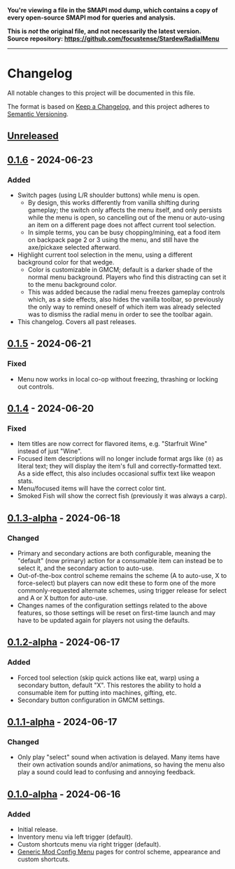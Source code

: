 **You're viewing a file in the SMAPI mod dump, which contains a copy of every open-source SMAPI mod
for queries and analysis.**

**This is _not_ the original file, and not necessarily the latest version.**  
**Source repository: https://github.com/focustense/StardewRadialMenu**

----

# Changelog

All notable changes to this project will be documented in this file.

The format is based on [Keep a Changelog](https://keepachangelog.com/en/1.1.0/), and this project adheres to [Semantic Versioning](https://semver.org/spec/v2.0.0.html).

## [Unreleased]

## [0.1.6] - 2024-06-23

### Added

- Switch pages (using L/R shoulder buttons) while menu is open.
  - By design, this works differently from vanilla shifting during gameplay; the switch only affects the menu itself, and only persists while the menu is open, so cancelling out of the menu or auto-using an item on a different page does not affect current tool selection.
  - In simple terms, you can be busy chopping/mining, eat a food item on backpack page 2 or 3 using the menu, and still have the axe/pickaxe selected afterward.
- Highlight current tool selection in the menu, using a different background color for that wedge.
  - Color is customizable in GMCM; default is a darker shade of the normal menu background. Players who find this distracting can set it to the menu background color.
  - This was added because the radial menu freezes gameplay controls which, as a side effects, also hides the vanilla toolbar, so previously the only way to remind oneself of which item was already selected was to dismiss the radial menu in order to see the toolbar again.
- This changelog. Covers all past releases.

## [0.1.5] - 2024-06-21

### Fixed

- Menu now works in local co-op without freezing, thrashing or locking out controls.

## [0.1.4] - 2024-06-20

### Fixed

- Item titles are now correct for flavored items, e.g. "Starfruit Wine" instead of just "Wine".
- Focused item descriptions will no longer include format args like `{0}` as literal text; they will display the item's full and correctly-formatted text. As a side effect, this also includes occasional suffix text like weapon stats.
- Menu/focused items will have the correct color tint.
- Smoked Fish will show the correct fish (previously it was always a carp).

## [0.1.3-alpha] - 2024-06-18

### Changed

- Primary and secondary actions are both configurable, meaning the "default" (now primary) action for a consumable item can instead be to select it, and the secondary action to auto-use.
- Out-of-the-box control scheme remains the scheme (A to auto-use, X to force-select) but players can now edit these to form one of the more commonly-requested alternate schemes, using trigger release for select and A or X button for auto-use.
- Changes names of the configuration settings related to the above features, so those settings will be reset on first-time launch and may have to be updated again for players not using the defaults.

## [0.1.2-alpha] - 2024-06-17

### Added

- Forced tool selection (skip quick actions like eat, warp) using a secondary button, default "X". This restores the ability to hold a consumable item for putting into machines, gifting, etc.
- Secondary button configuration in GMCM settings.

## [0.1.1-alpha] - 2024-06-17

### Changed

- Only play "select" sound when activation is delayed. Many items have their own activation sounds and/or animations, so having the menu also play a sound could lead to confusing and annoying feedback.

## [0.1.0-alpha] - 2024-06-16

### Added

- Initial release.
- Inventory menu via left trigger (default).
- Custom shortcuts menu via right trigger (default).
- [Generic Mod Config Menu](https://www.nexusmods.com/stardewvalley/mods/5098) pages for control scheme, appearance and custom shortcuts.

[Unreleased]: https://github.com/focustense/StardewRadialMenu/compare/v0.1.6...HEAD
[0.1.6]: https://github.com/focustense/StardewRadialMenu/compare/v0.1.5...v0.1.6
[0.1.5]: https://github.com/focustense/StardewRadialMenu/compare/v0.1.4...v0.1.5
[0.1.4]: https://github.com/focustense/StardewRadialMenu/compare/v0.1.3-alpha...v0.1.4
[0.1.3-alpha]: https://github.com/focustense/StardewRadialMenu/compare/v0.1.2-alpha...v0.1.3-alpha
[0.1.2-alpha]: https://github.com/focustense/StardewRadialMenu/compare/v0.1.1-alpha...v0.1.2-alpha
[0.1.1-alpha]: https://github.com/focustense/StardewRadialMenu/compare/v0.1.0-alpha...v0.1.1-alpha
[0.1.0-alpha]: https://github.com/focustense/StardewRadialMenu/tree/v0.1.0-alpha